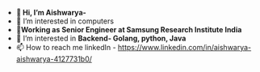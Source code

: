 - **👋 Hi, I’m Aishwarya-**
- 👀 I’m interested in computers
- 🌱**Working as Senior Engineer at Samsung Research Institute India**
- 💞️ I’m interested in **Backend- Golang, python, Java**
- 📫 How to reach me 
      linkedIn - https://www.linkedin.com/in/aishwarya-aishwarya-4127731b0/

<!---
aishwarya-modi/aishwarya-modi is a ✨ special ✨ repository because its `README.md` (this file) appears on your GitHub profile.
You can click the Preview link to take a look at your changes.
--->
